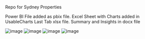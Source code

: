 Repo for Sydney Properties

Power BI File added as pbix file.
Excel Sheet with Charts added in UsableCharts Last Tab xlsx file.
Summary and Insights in docx file

![image](https://user-images.githubusercontent.com/78803599/228932610-5196758e-dc46-4c04-88ff-81cea6527c98.png)
![image](https://user-images.githubusercontent.com/78803599/228919633-8c7579ac-ca0a-49a9-a1e0-c3f27a014b77.png)
![image](https://user-images.githubusercontent.com/78803599/228919891-86736427-6597-442c-b088-08cb28af3d94.png)
![image](https://user-images.githubusercontent.com/78803599/228920111-6aff3323-9479-4aa7-984b-7ee9b5d9cfb6.png)
